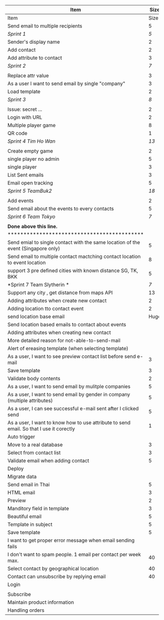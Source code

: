 | Item                                                           | Size | Value |
|----------------------------------------------------------------|----|---|
| Item                                                                                    | Size |   |
| Send email to multiple recipients                                                       | 5    |   |
| *Sprint 1*                                                                              | *5*  |   |
| Sender's display name                                                                   | 2    |   |
| Add contact                                                                             | 2    |   |
| Add attribute to contact                                                                | 3    |   |
| *Sprint 2*                                                                              | *7*  |   |
| | | |
| Replace attr value                                                                      | 3    |   |
| As a user I want to send email by single "company"                                      | 3    |   |
| Load template                                                                           | 2    |   |
| *Sprint 3*                                                                              | *8*  |   |
| | | |
| Issue: secret ...                                                                       | 2    |   |
| Login with URL   | 2  | |
| Multiple player game   | 8  | |
| QR code   | 1  | |
| *Sprint 4 Tim Ho Wan*                                                                       | *13*  |   |
| | | |
| Create empty game   | 2  | |
| single player no admin | 5  | |
| single player | 3  | |
| List Sent emails | 3  | |
| Email open tracking | 5  | |
| *Sprint 5 TeamBuk2*                                                                       | *18*  |   |
| | | |
| Add events   | 2  | |
| Send email about the events to every contacts  | 5  | |
| *Sprint 6 Team Tokyo*                                                                       | *7*  |   |
| | | |
| **Done above this line.**                                                               |      |   |
| ******************************************* | |
| Send emial to single contact with the same location of the event (Singapore only) | 5 | |
| Send email to multiple contact mactching contact location to event location | 8 | |
| support 3 pre defined cities with known distance SG, TK, BKK | 5 | |
| *Sprint 7 Team Slytherin *                                                                       | *7*  |   |
| Support any city , get distance from maps API | 13 | |
| Adding attributes when create new contact | 2 | |
| Adding location tto contact event | 2 | |
| send location base email | Huge | |
| Send location based emails to contact about events | | |
| Adding attributes when creating new contact                                             |      |   |
| More detailed reason for not-able-to-send-mail                                          |      |   |
| Alert of ereasing template (when selecting template)                                    |      |   |
| As a user, I want to see preview contact list before send e-mail                        | 3    |   |
| Save template                                                                           | 3    |   |
| Validate body contents                                                                  | 2    |   |
| As a user, I want to send email by mulitple companies                                   | 5    |   |
| As a user, I want to send email by gender in company (multiple attributes)              | 5    |   |
| As a user, I can see successful e-mail sent after I clicked send                        | 5    |   |
| As a user, I want to know how to use attribute to send email. So that I use it corectly | 1    |   |
| Auto trigger                                                                            |      |   |
| Move to a real database                                                                 | 3    |   |
| Select from contact list                                                                | 3    |   |
| Validate email when adding contact                                                      | 5    |   |
| Deploy                                                                                  |      |   |
| Migrate data                                                                            |      |   |
| Send email in Thai                                                                      | 5    |   |
| HTML email                                                                              | 3    |   |
| Preview                                                                                 | 2    |   |
| Manditory field in template                                                             | 3    |   |
| Beautiful email                                                                         | 5    |   |
| Template in subject                                                                     | 5    |   |
| Save template                                                                           | 5    |   |
| I want to get proper error message when email sending fails                             |      |   |
| I don't want to spam people. 1 email per contact per week max.                          | 40   |   |
| Select contact by geographical location                                                 | 40   |   |
| Contact can unsubscribe by replying email                                               | 40   |   |
| Login                                                                                   |      |   |
|                                                                                         |      |   |
| Subscribe                                                                               |      |   |
| Maintain product information                                                            |      |   |
| Handling orders                                                                         |      |   |
